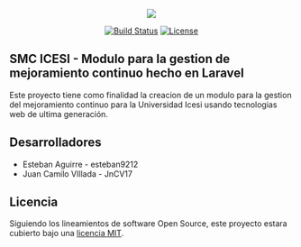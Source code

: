 <p align="center"><img src="https://laravel.com/assets/img/components/logo-laravel.svg"></p>

<p align="center">
<a href="https://travis-ci.org/laravel/framework"><img src="https://travis-ci.org/laravel/framework.svg" alt="Build Status"></a>
<a href="https://packagist.org/packages/laravel/framework"><img src="https://poser.pugx.org/laravel/framework/license.svg" alt="License"></a>
</p>

## SMC ICESI - Modulo para la gestion de mejoramiento continuo hecho en Laravel

Este proyecto tiene como finalidad la creacion de un modulo para la gestion del mejoramiento continuo para la Universidad Icesi usando tecnologias web de ultima generación.

## Desarrolladores

- Esteban Aguirre - esteban9212
- Juan Camilo VIllada - JnCV17

## Licencia

Siguiendo los lineamientos de software Open Source, este proyecto estara cubierto bajo una [licencia MIT](http://opensource.org/licenses/MIT).

